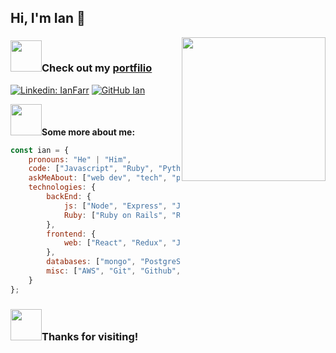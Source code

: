## Hi, I'm Ian 👋
<img align='right' src="https://media.giphy.com/media/R03zWv5p1oNSQd91EP/giphy.gif" width="230">

### <img src="https://media.giphy.com/media/afn6ts3eRHxQ5pZtZ9/giphy.gif" width="50">Check out my [portfilio](https://ianfarr.dev)

[![Linkedin: IanFarr](https://img.shields.io/badge/-IanFarr-blue?style=flat-square&logo=Linkedin&logoColor=white&link=https://www.linkedin.com/in/ianfarr/)](https://www.linkedin.com/in/ianfarr/)
[![GitHub Ian](https://img.shields.io/github/followers/IanFarr?label=follow&style=social)](https://github.com/IanFarr)

<img src="https://media.giphy.com/media/JsVFt4KADrEJdPUO6E/giphy.gif" width="50">**Some more about me:**
```javascript
const ian = {
    pronouns: "He" | "Him",
    code: ["Javascript", "Ruby", "Python", "SQL", "HTML", "CSS"],
    askMeAbout: ["web dev", "tech", "photography/videography"],
    technologies: {
        backEnd: {
            js: ["Node", "Express", "Jest"],
            Ruby: ["Ruby on Rails", "RSpec"]
        },
        frontend: {
            web: ["React", "Redux", "JQuery", "Webpack"]
        },
        databases: ["mongo", "PostgreSQL"],
        misc: ["AWS", "Git", "Github", "Heroku"]
    }
};
```

### <img src="https://media.giphy.com/media/hLx2KQubz92MpwhmRL/giphy.gif" width="50">Thanks for visiting!
